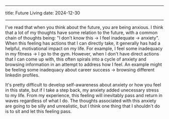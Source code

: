 
---
title: Future Living
date: 2024-12-30

---

I've read that when you think about the future, you are being anxious. I think that a lot of my thoughts have some relation to the future, with a common chain of thoughts being: "I don't know this -> I feel inadequate -> anxiety". When this feeling has actions that I can directly take, it generally has had a helpful, motivational impact on my life. For example, I feel some inadequacy in my fitness -> I go to the gym. However, when I don't have direct actions that I can come up with, this often spirals into a cycle of anxiety and browsing information in an attempt to address how I feel. An example might be feeling some inadequacy about career success -> browsing different linkedin profiles. 

It's pretty difficult to develop self-awareness about anxiety or how you feel in this state, but if I take a step back, my anxiety added unecessary stress to my life. From my experience, this feeling will inevitably pass and return in waves regardless of what I do. The thoughts associated with this anxiety are going to be silly and unrealistic, but I think one thing that I shouldn't do is to sit and let this feeling pass. 



